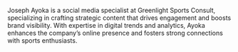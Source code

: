 Joseph Ayoka is a social media specialist at Greenlight Sports Consult, specializing in crafting strategic content that drives engagement and boosts brand visibility. With expertise in digital trends and analytics, Ayoka enhances the company’s online presence and fosters strong connections with sports enthusiasts.
